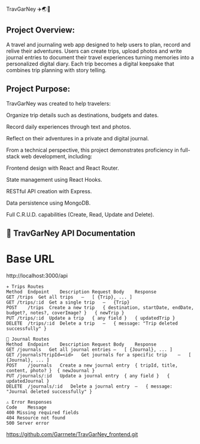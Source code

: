 TravGarNey ✈️🌏📝

## Project Overview:

A travel and journaling web app designed to help users to plan, record and relive their adventures. Users can create trips, upload photos and write journal entries to document their travel experiences turning memories into a personalized digital diary. Each trip becomes a digital keepsake that combines trip planning with story telling.

## Project Purpose:

TravGarNey was created to help travelers:

Organize trip details such as destinations, budgets and dates.

Record daily experiences through text and photos.

Reflect on their adventures in a private and digital journal.

From a technical perspective, this project demonstrates proficiency in full-stack web development, including:

Frontend design with React and React Router.

State management using React Hooks.

RESTful API creation with Express.

Data persistence using MongoDB.

Full C.R.U.D. capabilities (Create, Read, Update and Delete).


## 🧭 TravGarNey API Documentation
 # Base URL
   http://localhost:3000/api

```  
✈️ Trips Routes
Method	Endpoint	Description	Request Body	Response
GET	/trips	Get all trips	–	[ {Trip}, ... ]
GET	/trips/:id	Get a single trip	–	{Trip}
POST	/trips	Create a new trip	{ destination, startDate, endDate, budget?, notes?, coverImage? }	{ newTrip }
PUT	/trips/:id	Update a trip	{ any field }	{ updatedTrip }
DELETE	/trips/:id	Delete a trip	–	{ message: "Trip deleted successfully" }
```

```
🧳 Journal Routes
Method	Endpoint	Description	Request Body	Response
GET	/journals	Get all journal entries	–	[ {Journal}, ... ]
GET	/journals?tripId=<id>	Get journals for a specific trip	–	[ {Journal}, ... ]
POST	/journals	Create a new journal entry	{ tripId, title, content, photo? }	{ newJournal }
PUT	/journals/:id	Update a journal entry	{ any field }	{ updatedJournal }
DELETE	/journals/:id	Delete a journal entry	–	{ message: "Journal deleted successfully" }
```

```
⚠️ Error Responses
Code	Message
400	Missing required fields
404	Resource not found
500	Server error
```



https://github.com/Garrnete/TravGarNey_frontend.git